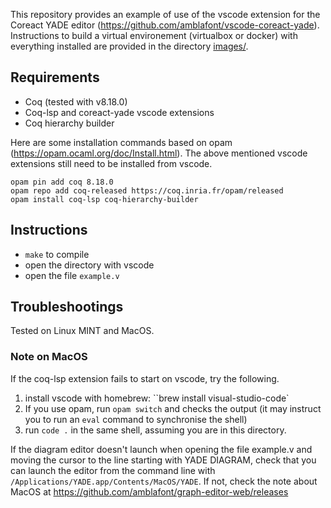 This repository provides an example of use of the vscode extension for the Coreact YADE editor (https://github.com/amblafont/vscode-coreact-yade).
Instructions to build a virtual environement (virtualbox or docker) with everything installed are provided in the directory
[images/](images/README.md).

## Requirements
- Coq (tested with v8.18.0)
- Coq-lsp and coreact-yade vscode extensions
- Coq hierarchy builder

Here are some installation commands based on opam (https://opam.ocaml.org/doc/Install.html). The above mentioned vscode extensions still need to be installed from vscode.
```
opam pin add coq 8.18.0
opam repo add coq-released https://coq.inria.fr/opam/released
opam install coq-lsp coq-hierarchy-builder
```


## Instructions
- `make` to compile
- open the directory with vscode
- open the file `example.v`

## Troubleshootings
Tested on Linux MINT and MacOS.
### Note on MacOS

If the coq-lsp extension fails to start on vscode, try the following.
1) install vscode with homebrew: ``brew install visual-studio-code`
2) If you use opam, run `opam switch` and checks the output (it may instruct you to run an `eval` command to synchronise the shell)
3) run `code .` in the same shell, assuming you are in this directory.

If the diagram editor doesn't launch when opening the file example.v and moving the cursor to the line starting with YADE DIAGRAM, check that you can launch the editor from the command line with `/Applications/YADE.app/Contents/MacOS/YADE`. If not, check the note about MacOS at https://github.com/amblafont/graph-editor-web/releases
